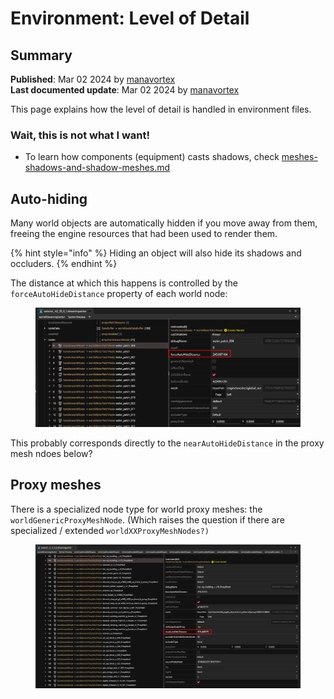 # Environment: Level of Detail

## Summary

**Published**: Mar 02 2024 by [manavortex](https://app.gitbook.com/u/NfZBoxGegfUqB33J9HXuCs6PVaC3 "mention")\
**Last documented update**: Mar 02 2024 by [manavortex](https://app.gitbook.com/u/NfZBoxGegfUqB33J9HXuCs6PVaC3 "mention")

This page explains how the level of detail is handled in environment files.

### Wait, this is not what I want!

* To learn how components (equipment) casts shadows, check [meshes-shadows-and-shadow-meshes.md](../3d-objects-.mesh-files/meshes-shadows-and-shadow-meshes.md "mention")

## Auto-hiding

Many world objects are automatically hidden if you move away from them, freeing the engine resources that had been used to render them.

{% hint style="info" %}
Hiding an object will also hide its shadows and occluders.
{% endhint %}

The distance at which this happens is controlled by the `forceAutoHideDistance` property of each world node:

<figure><img src="../../../.gitbook/assets/image (124).png" alt=""><figcaption></figcaption></figure>

This probably corresponds directly to the `nearAutoHideDistance` in the proxy mesh ndoes below?

## Proxy meshes

There is a specialized node type for world proxy meshes: the `worldGenericProxyMeshNode`.  (Which raises the question if there are specialized / extended `worldXXProxyMeshNodes?)`

<figure><img src="../../../.gitbook/assets/streamingsector_proxyMeshNode.png" alt=""><figcaption></figcaption></figure>
